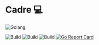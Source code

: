 # Cadre 💻

![Golang](https://img.shields.io/badge/Go-00add8.svg?labelColor=171e21&style=for-the-badge&logo=go)

![Build](https://github.com/kmesiab/cadre/actions/workflows/go-build.yml/badge.svg)
![Build](https://github.com/kmesiab/cadre/actions/workflows/go-lint.yml/badge.svg)
![Build](https://github.com/kmesiab/cadre/actions/workflows/go-test.yml/badge.svg)
[![Go Report Card](https://goreportcard.com/badge/github.com/kmesiab/cadre)](https://goreportcard.com/report/github.com/kmesiab/cadre)
